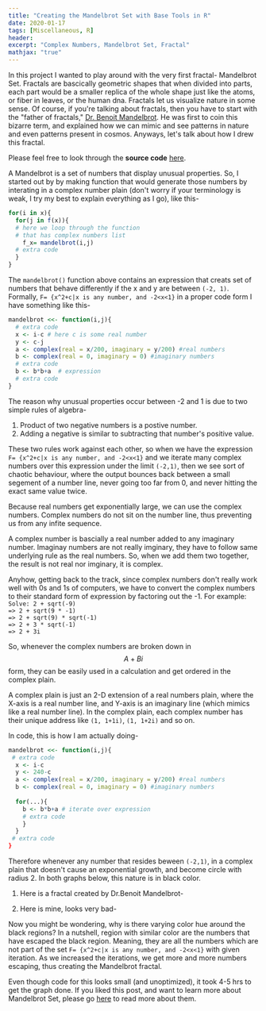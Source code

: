```yaml
---
title: "Creating the Mandelbrot Set with Base Tools in R"
date: 2020-01-17
tags: [Miscellaneous, R]
header:
excerpt: "Complex Numbers, Mandelbrot Set, Fractal"
mathjax: "true"
---
```

In this project I wanted to play around with the very first fractal- Mandelbrot Set. Fractals are bascically geometric shapes that when divided into parts, each part would be a smaller replica of the whole shape just like the atoms, or fiber in leaves, or the human dna. Fractals let us visualize nature in some sense. Of course, if you're talking about fractals, then you have to start with the "father of fractals," [Dr. Benoit Mandelbrot](https://en.wikipedia.org/wiki/Benoit_Mandelbrot#Developing_"fractal_geometry"_and_the_Mandelbrot_set). He was first to coin this bizarre term, and explained how we can mimic and see patterns in nature and even patterns present in cosmos. Anyways, let's talk about how I drew this fractal.

Please feel free to look through the **source code** [here](https://github.com/ToadHanks/madelbrot_fractal_R).

A Mandelbrot is a set of numbers that display unusual properties. So, I started out by by making function that would generate those numbers by interating in a complex number plain (don't worry if your terminology is weak, I try my best to explain everything as I go), like this-

```r
for(i in x){ 
  for(j in f(x)){
  # here we loop through the function 
  # that has complex numbers list
    f_x= mandelbrot(i,j) 
  # extra code
  }
}
```
The `mandelbrot()` function above contains an expression that creats set of numbers that behave differently if the x and y are between `(-2, 1)`. Formally, `F= {x^2+c|x is any number, and -2<x<1}` in a proper code form I have something like this-

```r
mandelbrot <<- function(i,j){
  # extra code
  x <- i-c # here c is some real number
  y <- c-j 
  a <- complex(real = x/200, imaginary = y/200) #real numbers
  b <- complex(real = 0, imaginary = 0) #imaginary numbers
  # extra code
  b <- b*b+a  # expression
  # extra code
}
```
The reason why unusual properties occur between -2 and 1 is due to two simple rules of algebra-    
1. Product of two negative numbers is a postive number.
2. Adding a negative is similar to subtracting that number's positive value.    
    
These two rules work against each other, so when we have the expression `F= {x^2+c|x is any number, and -2<x<1}` and we iterate many complex numbers over this expression under the limit `(-2,1)`, then we see sort of chaotic behaviour, where the output bounces back between a small segement of a number line, never going too far from 0, and never hitting the exact same value twice.    

Because real numbers get exponentially large, we can use the complex numbers. Complex numbers do not sit on the number line, thus preventing us from any infite sequence. 

A complex number is bascially a real number added to any imaginary number. Imaginay numbers are not really imginary, they have to follow same underlying rule as the real numbers. So, when we add them two together, the result is not real nor imginary, it is complex. 

Anyhow, getting back to the track, since complex numbers don't really work well with 0s and 1s of computers, we have to convert the complex numbers to their standard form of expression by factoring out the -1.
For example:  
`Solve: 2 + sqrt(-9)`   
`=> 2 + sqrt(9 * -1)`      
`=> 2 + sqrt(9) * sqrt(-1)`    
`=> 2 + 3 * sqrt(-1)`       
`=> 2 + 3i`      

So, whenever the complex numbers are broken down in $$A+Bi$$ form, they can be easily used in a calculation and get ordered in the complex plain.

A complex plain is just an 2-D extension of a real numbers plain, where the X-axis is a real number line, and Y-axis is an imaginary line (which mimics like a real number line). In the complex plain, each complex number has their unique address like `(1, 1+1i)`, `(1, 1+2i)` and so on.

In code, this is how I am actually doing-
```r
mandelbrot <<- function(i,j){
 # extra code
  x <- i-c 
  y <- 240-c 
  a <- complex(real = x/200, imaginary = y/200) #real numbers
  b <- complex(real = 0, imaginary = 0) #imaginary numbers
  
  for(...){
    b <- b*b+a # iterate over expression
    # extra code
    }
  }
 # extra code
}
```
Therefore whenever any number that resides beween `(-2,1)`, in a complex plain that doesn't cause an exponential growth, and become circle with radius 2. In both graphs below, this nature is in black color.  

1. Here is a fractal created by Dr.Benoit Mandelbrot-
   <img src="{{ site.url }}{{ site.baseurl }}/images/mandelbrot/original_fractal.jpg" alt="">

2. Here is mine, looks very bad-
   <img src="{{ site.url }}{{ site.baseurl }}/images/mandelbrot/mandelbrot_bad.png" alt="">

Now you might be wondering, why is there varying color hue around the black regions? In a nutshell, region with similar color are the numbers that have escaped the black region. Meaning, they are all the numbers which are not part of the set 
`F= {x^2+c|x is any number, and -2<x<1}` with given iteration. As we increased the iterations, we get more and more numbers escaping, thus creating the Mandelbrot fractal. 

Even though code for this looks small (and unoptimized), it took 4-5 hrs to get the graph done. If you liked this post, and want to learn more about Mandelbrot Set, please go [here](https://en.wikipedia.org/wiki/Mandelbrot_set) to read more about them.
